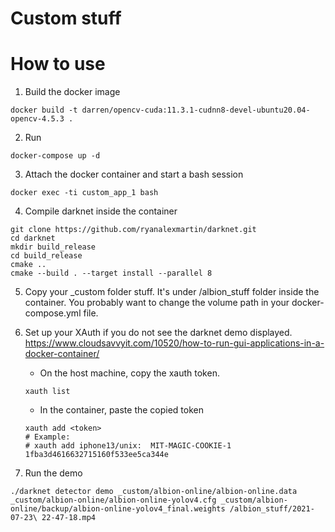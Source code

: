 # Custom stuff

# How to use
1. Build the docker image
```
docker build -t darren/opencv-cuda:11.3.1-cudnn8-devel-ubuntu20.04-opencv-4.5.3 .
```

2. Run
```
docker-compose up -d
```

3. Attach the docker container and start a bash session
```
docker exec -ti custom_app_1 bash
```

4. Compile darknet inside the container
```
git clone https://github.com/ryanalexmartin/darknet.git
cd darknet
mkdir build_release
cd build_release
cmake ..
cmake --build . --target install --parallel 8
```

5. Copy your _custom folder stuff. It's under /albion_stuff folder inside the container. You probably want to change the volume path in your docker-compose.yml file.

6. Set up your XAuth if you do not see the darknet demo displayed.
https://www.cloudsavvyit.com/10520/how-to-run-gui-applications-in-a-docker-container/
    - On the host machine, copy the xauth token.
    ```
    xauth list
    ```
    - In the container, paste the copied token
    ```
    xauth add <token>
    # Example:
    # xauth add iphone13/unix:  MIT-MAGIC-COOKIE-1  1fba3d4616632715160f533ee5ca344e
    ```

7. Run the demo
```
./darknet detector demo _custom/albion-online/albion-online.data _custom/albion-online/albion-online-yolov4.cfg _custom/albion-online/backup/albion-online-yolov4_final.weights /albion_stuff/2021-07-23\ 22-47-18.mp4
```
